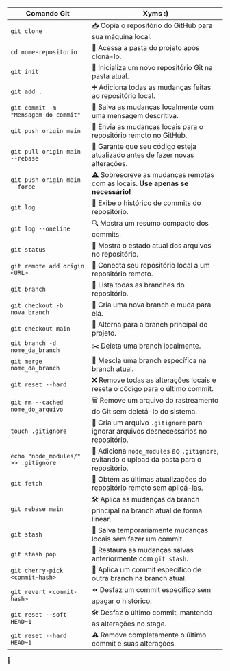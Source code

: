 | Comando Git | Xyms :) |
|------------|------------|
| `git clone` | 📥 Copia o repositório do GitHub para sua máquina local. |
| `cd nome-repositorio` | 📂 Acessa a pasta do projeto após cloná-lo. |
| `git init` | 🏁 Inicializa um novo repositório Git na pasta atual. |
| `git add .` | ➕ Adiciona todas as mudanças feitas ao repositório local. |
| `git commit -m "Mensagem do commit"` | 💾 Salva as mudanças localmente com uma mensagem descritiva. |
| `git push origin main` | 🚀 Envia as mudanças locais para o repositório remoto no GitHub. |
| `git pull origin main --rebase` | 🔄 Garante que seu código esteja atualizado antes de fazer novas alterações. |
| `git push origin main --force` | ⚠️ Sobrescreve as mudanças remotas com as locais. **Use apenas se necessário!** |
| `git log` | 📜 Exibe o histórico de commits do repositório. |
| `git log --oneline` | 🔍 Mostra um resumo compacto dos commits. |
| `git status` | 📢 Mostra o estado atual dos arquivos no repositório. |
| `git remote add origin <URL>` | 🔗 Conecta seu repositório local a um repositório remoto. |
| `git branch` | 🌿 Lista todas as branches do repositório. |
| `git checkout -b nova_branch` | 🌱 Cria uma nova branch e muda para ela. |
| `git checkout main` | 🔄 Alterna para a branch principal do projeto. |
| `git branch -d nome_da_branch` | ✂️ Deleta uma branch localmente. |
| `git merge nome_da_branch` | 🔗 Mescla uma branch específica na branch atual. |
| `git reset --hard` | ❌ Remove todas as alterações locais e reseta o código para o último commit. |
| `git rm --cached nome_do_arquivo` | 🗑️ Remove um arquivo do rastreamento do Git sem deletá-lo do sistema. |
| `touch .gitignore` | 🚫 Cria um arquivo `.gitignore` para ignorar arquivos desnecessários no repositório. |
| `echo "node_modules/" >> .gitignore` | 📂 Adiciona `node_modules` ao `.gitignore`, evitando o upload da pasta para o repositório. |
| `git fetch` | 🔄 Obtém as últimas atualizações do repositório remoto sem aplicá-las. |
| `git rebase main` | 🛠️ Aplica as mudanças da branch principal na branch atual de forma linear. |
| `git stash` | 💾 Salva temporariamente mudanças locais sem fazer um commit. |
| `git stash pop` | 🔄 Restaura as mudanças salvas anteriormente com `git stash`. |
| `git cherry-pick <commit-hash>` | 🍒 Aplica um commit específico de outra branch na branch atual. |
| `git revert <commit-hash>` | ⏪ Desfaz um commit específico sem apagar o histórico. |
| `git reset --soft HEAD~1` | 🛠️ Desfaz o último commit, mantendo as alterações no stage. |
| `git reset --hard HEAD~1` | ⚠️ Remove completamente o último commit e suas alterações. |

🚀
